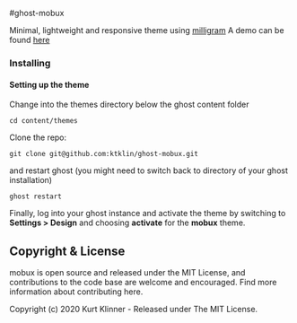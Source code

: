 #ghost-mobux

Minimal, lightweight and responsive theme using [milligram](https://github.com/milligram/milligram)
A demo can be found [here](https://mobux.de)

### Installing

#### Setting up the theme

Change into the themes directory below the ghost content folder

```
cd content/themes
```

Clone the repo:

```
git clone git@github.com:ktklin/ghost-mobux.git
```

and restart ghost (you might need to switch back to directory of your ghost installation)

```
ghost restart
```

Finally, log into your ghost instance and activate the theme by switching to **Settings > Design** and choosing **activate** for the **mobux** theme.

## Copyright & License

mobux is open source and released under the MIT License, and contributions to the code base are welcome and encouraged. Find more information about contributing here.

Copyright (c) 2020 Kurt Klinner - Released under The MIT License.
